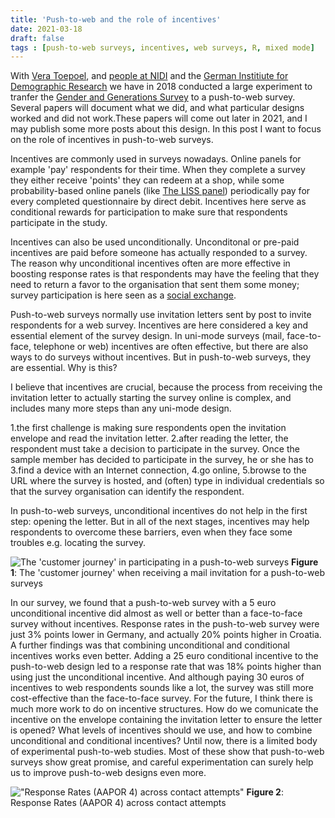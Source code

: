 ```yaml
---
title: 'Push-to-web and the role of incentives'
date: 2021-03-18
draft: false
tags : [push-to-web surveys, incentives, web surveys, R, mixed mode]
---
```


With [Vera Toepoel](http://www.uu.nl/staff/VToepoel), and [people at NIDI](www.nidi.knaw.nl) and the [German Institiute for Demographic Research](https://www.bib.bund.de/DE/Startseite.html) we have in 2018 conducted a large experiment to tranfer the [Gender and Generations Survey](https://www.ggp-i.org) to a push-to-web survey. Several papers will document what we did, and what particular designs worked and did not work.These papers will come out later in 2021, and I may publish some more posts about this design. In this post I want to focus on the role of incentives in push-to-web surveys.

Incentives are commonly used in surveys nowadays. Online panels for example 'pay' respondents for their time. When they complete a survey they either receive 'points'  they can redeem at a shop, while some probability-based online panels (like [The LISS panel](https://www.lissdata.nl)) periodically pay for every completed questionnaire by direct debit. Incentives here serve as conditional rewards for participation to make sure that respondents participate in the study.

Incentives can also be used unconditionally. Unconditonal or pre-paid incentives are paid before someone has actually responded to a survey. The reason why unconditional incentives often are more effective in boosting response rates is that respondents may have the feeling that they need to return a favor to the organisation that sent them some money; survey participation is here seen as a [social exchange](https://en.wikipedia.org/wiki/Social_exchange_theory). 

Push-to-web surveys normally use invitation letters sent by post to invite respondents for a web survey.
Incentives are here considered a key and essential element of the survey design. In uni-mode surveys (mail, face-to-face, telephone or web) incentives are often effective, but there are also ways to do surveys without incentives. But in push-to-web surveys, they are essential. Why is this?

I believe that incentives are crucial, because the process from receiving the invitation letter to actually starting the survey online is complex, and includes many more steps than any uni-mode design.

1.the first challenge is making sure respondents open the invitation envelope and read the invitation letter. 
2.after reading the letter, the respondent must take a decision to participate in the survey.
Once the sample member has decided to participate in the survey, he or she has to 
3.find a device with an Internet connection, 
4.go online, 
5.browse to the URL where the survey is hosted, and (often) type in individual credentials so that the survey organisation can identify the respondent.

In push-to-web surveys, unconditional incentives do not help in the first step: opening the letter. But in all of the next stages, incentives may help respondents to overcome these barriers, even when they face some troubles e.g. locating the survey. 


![The 'customer journey' in participating in a push-to-web surveys](/img/pushtowebprocess.png)
**Figure 1**: The 'customer journey' when receiving a mail invitation for a push-to-web surveys 

In our survey, we found that a push-to-web survey with a 5 euro unconditional incentive did almost as well or better than a face-to-face survey without incentives. Response rates in the push-to-web survey were just 3% points lower in Germany, and actually 20% points higher in Croatia. A further findings was that combining unconditional and conditional incentives works even better. Adding a 25 euro conditional incentive to the push-to-web design led to a response rate that was 18% points higher than using just the unconditional incentive. And although paying 30 euros of incentives to web respondents sounds like a lot, the survey was still more cost-effective than the face-to-face survey.
For the future, I think there is much more work to do on incentive structures. How do we comunicate the incentive on the envelope containing the invitation letter to ensure the letter is opened? What levels of incentives should we use, and how to combine unconditional and conditional incentives? Until now, there is a limited body of experimental push-to-web studies. Most of these show that push-to-web surveys show great promise, and careful experimentation can surely help us to improve push-to-web designs even more.

!["Response Rates (AAPOR 4) across contact attempts"](/img/DEplot.jpg)
**Figure 2**: Response Rates (AAPOR 4) across contact attempts

